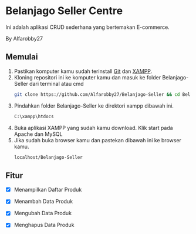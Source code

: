 # **Belanjago Seller Centre**
Ini adalah aplikasi CRUD sederhana yang bertemakan E-commerce.

By Alfarobby27

## Memulai
1. Pastikan komputer kamu sudah terinstall [Git](https://git-scm.com/) dan [XAMPP](https://www.apachefriends.org/download.html/).
2. Kloning repositori ini ke komputer kamu dan masuk ke folder Belanjago-Seller dari terminal atau cmd
	```bash
	git clone https://github.com/Alfarobby27/Belanjago-Seller && cd Belanjago-Seller
	```
3. Pindahkan folder Belanjago-Seller ke direktori xampp dibawah ini.
	```bash
	C:\xampp\htdocs
	```
4. Buka aplikasi XAMPP yang sudah kamu download. Klik start pada Apache dan MySQL
5. Jika sudah buka browser kamu dan pastekan dibawah ini ke browser kamu.
	```bash
	localhost/Belanjago-Seller
	```
## Fitur
- [x] Menampilkan Daftar Produk
- [x] Menambah Data Produk
- [x] Mengubah Data Produk
- [x] Menghapus Data Produk


